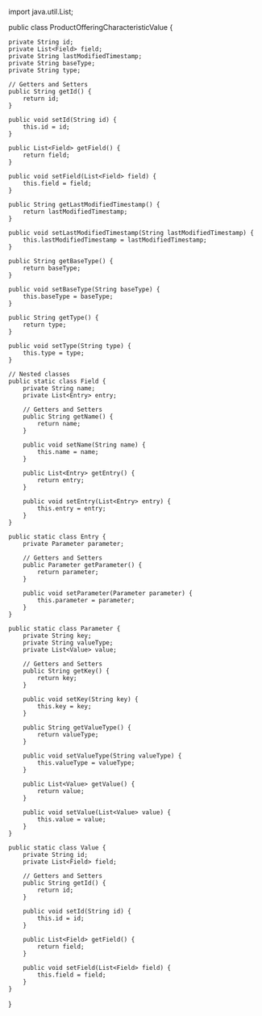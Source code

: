 import java.util.List;

public class ProductOfferingCharacteristicValue {

    private String id;
    private List<Field> field;
    private String lastModifiedTimestamp;
    private String baseType;
    private String type;

    // Getters and Setters
    public String getId() {
        return id;
    }

    public void setId(String id) {
        this.id = id;
    }

    public List<Field> getField() {
        return field;
    }

    public void setField(List<Field> field) {
        this.field = field;
    }

    public String getLastModifiedTimestamp() {
        return lastModifiedTimestamp;
    }

    public void setLastModifiedTimestamp(String lastModifiedTimestamp) {
        this.lastModifiedTimestamp = lastModifiedTimestamp;
    }

    public String getBaseType() {
        return baseType;
    }

    public void setBaseType(String baseType) {
        this.baseType = baseType;
    }

    public String getType() {
        return type;
    }

    public void setType(String type) {
        this.type = type;
    }

    // Nested classes
    public static class Field {
        private String name;
        private List<Entry> entry;

        // Getters and Setters
        public String getName() {
            return name;
        }

        public void setName(String name) {
            this.name = name;
        }

        public List<Entry> getEntry() {
            return entry;
        }

        public void setEntry(List<Entry> entry) {
            this.entry = entry;
        }
    }

    public static class Entry {
        private Parameter parameter;

        // Getters and Setters
        public Parameter getParameter() {
            return parameter;
        }

        public void setParameter(Parameter parameter) {
            this.parameter = parameter;
        }
    }

    public static class Parameter {
        private String key;
        private String valueType;
        private List<Value> value;

        // Getters and Setters
        public String getKey() {
            return key;
        }

        public void setKey(String key) {
            this.key = key;
        }

        public String getValueType() {
            return valueType;
        }

        public void setValueType(String valueType) {
            this.valueType = valueType;
        }

        public List<Value> getValue() {
            return value;
        }

        public void setValue(List<Value> value) {
            this.value = value;
        }
    }

    public static class Value {
        private String id;
        private List<Field> field;

        // Getters and Setters
        public String getId() {
            return id;
        }

        public void setId(String id) {
            this.id = id;
        }

        public List<Field> getField() {
            return field;
        }

        public void setField(List<Field> field) {
            this.field = field;
        }
    }
}